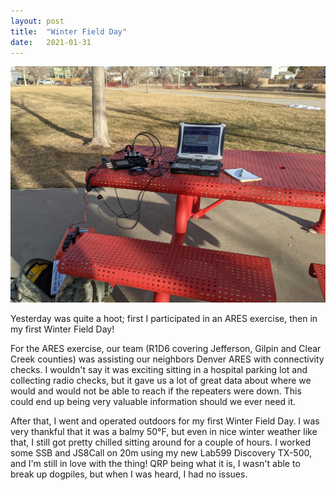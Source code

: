```yaml
---
layout: post
title:  "Winter Field Day"
date:   2021-01-31
---
```

![Winter Field Day station at a picnic table](/assets/2021-01-30-winter-field-day.jpg)

Yesterday was quite a hoot; first I participated in an ARES exercise, then in my first Winter Field
Day!

For the ARES exercise, our team (R1D6 covering Jefferson, Gilpin and Clear Creek counties)
was assisting our neighbors Denver ARES with connectivity checks. I wouldn't say it was exciting
sitting in a hospital parking lot and collecting radio checks, but it gave us a lot of great data
about where we would and would not be able to reach if the repeaters were down. This could end up
being very valuable information should we ever need it.

After that, I went and operated outdoors for my first Winter Field Day. I was very thankful that it
was a balmy 50°F, but even in nice winter weather like that, I still got pretty chilled sitting
around for a couple of hours. I worked some SSB and JS8Call on 20m using my new Lab599 Discovery
TX-500, and I'm still in love with the thing! QRP being what it is, I wasn't able to break up
dogpiles, but when I was heard, I had no issues.

